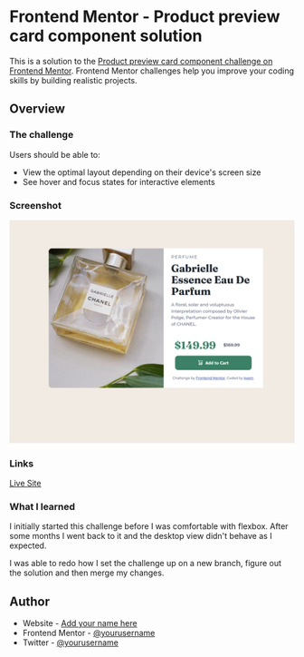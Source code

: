 # Frontend Mentor - Product preview card component solution

This is a solution to the [Product preview card component challenge on Frontend Mentor](https://www.frontendmentor.io/challenges/product-preview-card-component-GO7UmttRfa). Frontend Mentor challenges help you improve your coding skills by building realistic projects. 

## Overview

### The challenge

Users should be able to:

- View the optimal layout depending on their device's screen size
- See hover and focus states for interactive elements

### Screenshot

![](/product-component-desktop.png)

### Links


[Live Site](https://kyem-asa.github.io/product-preview-component/)


### What I learned

I initially started this challenge before I was comfortable with flexbox. After some months I went back to it and the desktop view didn't behave as I expected.

I was able to redo how I set the challenge up on a new branch, figure out the solution and then merge my changes.

## Author

- Website - [Add your name here](https://www.your-site.com)
- Frontend Mentor - [@yourusername](https://www.frontendmentor.io/profile/yourusername)
- Twitter - [@yourusername](https://www.twitter.com/yourusername)

